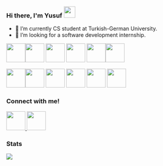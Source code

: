 ### Hi there, I'm Yusuf  <img src="https://raw.githubusercontent.com/iampavangandhi/iampavangandhi/master/gifs/Hi.gif" width="30px"></h2>
* 🔭 I’m currently CS student at Turkish-German University.
* 🤝 I’m looking for a software development internship.


<img height=50 src="https://cdn.jsdelivr.net/gh/devicons/devicon/icons/c/c-plain.svg" /><img height=50 src="https://cdn.jsdelivr.net/gh/devicons/devicon/icons/java/java-original.svg"/>
<img height=50 src="https://cdn.jsdelivr.net/gh/devicons/devicon/icons/kotlin/kotlin-plain-wordmark.svg" />
<img height=50 src="https://cdn.jsdelivr.net/gh/devicons/devicon/icons/numpy/numpy-original-wordmark.svg" />
<img height=50 src="https://cdn.jsdelivr.net/gh/devicons/devicon/icons/pandas/pandas-original-wordmark.svg" /><img height=50 src="https://cdn.jsdelivr.net/gh/devicons/devicon/icons/python/python-original-wordmark.svg" />

<img height=50 src="https://cdn.jsdelivr.net/gh/devicons/devicon/icons/sqlite/sqlite-original-wordmark.svg" /><img height=50 src="https://cdn.jsdelivr.net/gh/devicons/devicon/icons/firebase/firebase-plain-wordmark.svg" />
<img height=50 src="https://cdn.jsdelivr.net/gh/devicons/devicon/icons/androidstudio/androidstudio-plain-wordmark.svg" />
<img height=50 src="https://cdn.jsdelivr.net/gh/devicons/devicon/icons/jupyter/jupyter-original-wordmark.svg" />
<img height=50 src="https://cdn.jsdelivr.net/gh/devicons/devicon/icons/canva/canva-original.svg"/>
<img height=50 src="https://cdn.jsdelivr.net/gh/devicons/devicon/icons/figma/figma-original.svg" />


### Connect with me!
</a>
<a href="https://www.linkedin.com/in/yusufziyaak/">
    <img height="50" src="https://cdn2.iconfinder.com/data/icons/social-icon-3/512/social_style_3_in-306.png"/>
</a>
</a>
<a href="https://github.com/ysfzyak/">
    <img height=50 src="https://cdn.jsdelivr.net/gh/devicons/devicon/icons/github/github-original.svg"/>
</a>

### Stats

<!-- <img src="https://github-readme-stats.vercel.app/api?username=ysfzyak&show_icons=true&theme=midnight-purple" /> -->

![](https://komarev.com/ghpvc/?username=ysfzyak&color=blueviolet)

